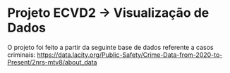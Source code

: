 # Projeto ECVD2 -> Visualização de Dados
O projeto foi feito a partir da seguinte base de dados referente a casos criminais: 
https://data.lacity.org/Public-Safety/Crime-Data-from-2020-to-Present/2nrs-mtv8/about_data
